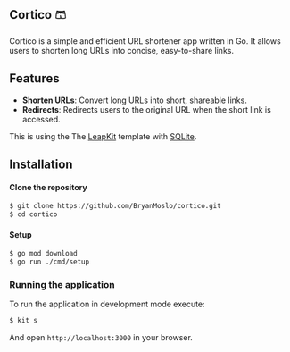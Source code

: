 ## Cortico 🩳

Cortico is a simple and efficient URL shortener app written in Go. It allows users to shorten long URLs into concise, easy-to-share links.

## Features

- **Shorten URLs**: Convert long URLs into short, shareable links.
- **Redirects**: Redirects users to the original URL when the short link is accessed.

This is using the The [LeapKit](https://leapkit.dev/) template with [SQLite](https://www.sqlite.org/download.html).

## Installation

#### **Clone the repository**

```bash
$ git clone https://github.com/BryanMoslo/cortico.git
$ cd cortico
```

#### **Setup**
```sh
$ go mod download
$ go run ./cmd/setup
```

### Running the application
To run the application in development mode execute:

```sh
$ kit s
```

And open `http://localhost:3000` in your browser.
